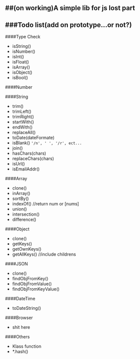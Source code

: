 ##(on working)A simple lib for js lost part
---

###Todo list(add on prototype...or not?)
---
####Type Check
* isString()
* isNumber()
* isInt()
* isFloat()
* isArray()
* isObject()
* isBool()

####Number

####String
* trim()
* trimLeft()
* trimRight()
* startWith()
* endWith()
* replaceAll()
* toDate(dateFormate)
* isBlank() `'/n', ' ', '/r', ect...`  
* join()
* hasChars(chars)
* replaceChars(chars)
* isUrl()
* isEmailAddr()

####Array
* clone()
* inArray()
* sortBy()
* indexOf() //return num or [nums]
* union()
* intersection()
* difference()

####Object
* clone()
* getKeys()
* getOwnKeys()
* getAllKeys() //include childrens

####JSON
* clone()
* findObjFromKey()
* findObjFromValue()
* findObjFromKeyValue()

####DateTime
* toDateString()

####Browser
* shit here

####Others
* Klass function
* *.hash()
